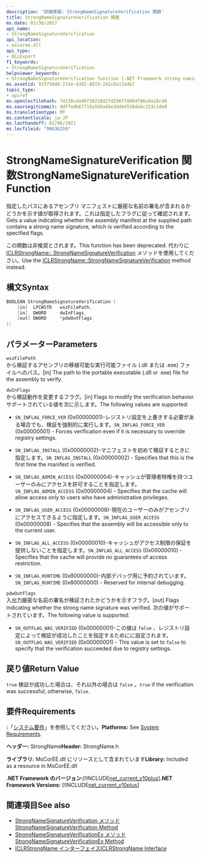 ```yaml
---
description: '詳細情報: StrongNameSignatureVerification 関数'
title: StrongNameSignatureVerification 関数
ms.date: 03/30/2017
api_name:
- StrongNameSignatureVerification
api_location:
- mscoree.dll
api_type:
- DLLExport
f1_keywords:
- StrongNameSignatureVerification
helpviewer_keywords:
- StrongNameSignatureVerification function [.NET Framework strong naming]
ms.assetid: 933758dd-231e-4382-8819-242c0a13a4b7
topic_type:
- apiref
ms.openlocfilehash: 74130cda96f38218d2fd296ff8804f86a9a18cd8
ms.sourcegitcommit: ddf7edb67715a5b9a45e3dd44536dabc153c1de0
ms.translationtype: MT
ms.contentlocale: ja-JP
ms.lasthandoff: 02/06/2021
ms.locfileid: "99636259"
---
```

# <a name="strongnamesignatureverification-function"></a><span data-ttu-id="5a6fe-103">StrongNameSignatureVerification 関数</span><span class="sxs-lookup"><span data-stu-id="5a6fe-103">StrongNameSignatureVerification Function</span></span>

<span data-ttu-id="5a6fe-104">指定したパスにあるアセンブリ マニフェストに厳密な名前の署名が含まれるかどうかを示す値が取得されます。これは指定したフラグに従って確認されます。</span><span class="sxs-lookup"><span data-stu-id="5a6fe-104">Gets a value indicating whether the assembly manifest at the supplied path contains a strong name signature, which is verified according to the specified flags.</span></span>  
  
 <span data-ttu-id="5a6fe-105">この関数は非推奨とされます。</span><span class="sxs-lookup"><span data-stu-id="5a6fe-105">This function has been deprecated.</span></span> <span data-ttu-id="5a6fe-106">代わりに [ICLRStrongName:: StrongNameSignatureVerification](../hosting/iclrstrongname-strongnamesignatureverification-method.md) メソッドを使用してください。</span><span class="sxs-lookup"><span data-stu-id="5a6fe-106">Use the [ICLRStrongName::StrongNameSignatureVerification](../hosting/iclrstrongname-strongnamesignatureverification-method.md) method instead.</span></span>  
  
## <a name="syntax"></a><span data-ttu-id="5a6fe-107">構文</span><span class="sxs-lookup"><span data-stu-id="5a6fe-107">Syntax</span></span>  
  
```cpp  
BOOLEAN StrongNameSignatureVerification (  
    [in]  LPCWSTR   wszFilePath,  
    [in]  DWORD     dwInFlags,  
    [out] DWORD     *pdwOutFlags  
);  
```  
  
## <a name="parameters"></a><span data-ttu-id="5a6fe-108">パラメーター</span><span class="sxs-lookup"><span data-stu-id="5a6fe-108">Parameters</span></span>  

 `wszFilePath`  
 <span data-ttu-id="5a6fe-109">から検証するアセンブリの移植可能な実行可能ファイル (.dll または .exe) ファイルへのパス。</span><span class="sxs-lookup"><span data-stu-id="5a6fe-109">[in] The path to the portable executable (.dll or .exe) file for the assembly to verify.</span></span>  
  
 `dwInFlags`  
 <span data-ttu-id="5a6fe-110">から検証動作を変更するフラグ。</span><span class="sxs-lookup"><span data-stu-id="5a6fe-110">[in] Flags to modify the verification behavior.</span></span> <span data-ttu-id="5a6fe-111">サポートされている値を次に示します。</span><span class="sxs-lookup"><span data-stu-id="5a6fe-111">The following values are supported:</span></span>  
  
- <span data-ttu-id="5a6fe-112">`SN_INFLAG_FORCE_VER` (0x00000001)-レジストリ設定を上書きする必要がある場合でも、検証を強制的に実行します。</span><span class="sxs-lookup"><span data-stu-id="5a6fe-112">`SN_INFLAG_FORCE_VER` (0x00000001) - Forces verification even if it is necessary to override registry settings.</span></span>  
  
- <span data-ttu-id="5a6fe-113">`SN_INFLAG_INSTALL` (0x00000002)-マニフェストを初めて検証するときに指定します。</span><span class="sxs-lookup"><span data-stu-id="5a6fe-113">`SN_INFLAG_INSTALL` (0x00000002) - Specifies that this is the first time the manifest is verified.</span></span>  
  
- <span data-ttu-id="5a6fe-114">`SN_INFLAG_ADMIN_ACCESS` (0x00000004)-キャッシュが管理者特権を持つユーザーのみにアクセスを許可することを指定します。</span><span class="sxs-lookup"><span data-stu-id="5a6fe-114">`SN_INFLAG_ADMIN_ACCESS` (0x00000004) - Specifies that the cache will allow access only to users who have administrative privileges.</span></span>  
  
- <span data-ttu-id="5a6fe-115">`SN_INFLAG_USER_ACCESS` (0x00000008)-現在のユーザーのみがアセンブリにアクセスできるように指定します。</span><span class="sxs-lookup"><span data-stu-id="5a6fe-115">`SN_INFLAG_USER_ACCESS` (0x00000008) - Specifies that the assembly will be accessible only to the current user.</span></span>  
  
- <span data-ttu-id="5a6fe-116">`SN_INFLAG_ALL_ACCESS` (0x00000010)-キャッシュがアクセス制限の保証を提供しないことを指定します。</span><span class="sxs-lookup"><span data-stu-id="5a6fe-116">`SN_INFLAG_ALL_ACCESS` (0x00000010) - Specifies that the cache will provide no guarantees of access restriction.</span></span>  
  
- <span data-ttu-id="5a6fe-117">`SN_INFLAG_RUNTIME` (0x80000000)-内部デバッグ用に予約されています。</span><span class="sxs-lookup"><span data-stu-id="5a6fe-117">`SN_INFLAG_RUNTIME` (0x80000000) - Reserved for internal debugging.</span></span>  
  
 `pdwOutFlags`  
 <span data-ttu-id="5a6fe-118">入出力厳密な名前の署名が検証されたかどうかを示すフラグ。</span><span class="sxs-lookup"><span data-stu-id="5a6fe-118">[out] Flags indicating whether the strong name signature was verified.</span></span> <span data-ttu-id="5a6fe-119">次の値がサポートされています。</span><span class="sxs-lookup"><span data-stu-id="5a6fe-119">The following value is supported:</span></span>  
  
- <span data-ttu-id="5a6fe-120">`SN_OUTFLAG_WAS_VERIFIED` (0x00000001)-この値は `false` 、レジストリ設定によって検証が成功したことを指定するためにに設定されます。</span><span class="sxs-lookup"><span data-stu-id="5a6fe-120">`SN_OUTFLAG_WAS_VERIFIED` (0x00000001) - This value is set to `false` to specify that the verification succeeded due to registry settings.</span></span>  
  
## <a name="return-value"></a><span data-ttu-id="5a6fe-121">戻り値</span><span class="sxs-lookup"><span data-stu-id="5a6fe-121">Return Value</span></span>  

 <span data-ttu-id="5a6fe-122">`true` 検証が成功した場合は、それ以外の場合は `false` 。</span><span class="sxs-lookup"><span data-stu-id="5a6fe-122">`true` if the verification was successful; otherwise, `false`.</span></span>  
  
## <a name="requirements"></a><span data-ttu-id="5a6fe-123">要件</span><span class="sxs-lookup"><span data-stu-id="5a6fe-123">Requirements</span></span>  

 <span data-ttu-id="5a6fe-124">**:**「[システム要件](../../get-started/system-requirements.md)」を参照してください。</span><span class="sxs-lookup"><span data-stu-id="5a6fe-124">**Platforms:** See [System Requirements](../../get-started/system-requirements.md).</span></span>  
  
 <span data-ttu-id="5a6fe-125">**ヘッダー:** StrongName</span><span class="sxs-lookup"><span data-stu-id="5a6fe-125">**Header:** StrongName.h</span></span>  
  
 <span data-ttu-id="5a6fe-126">**ライブラリ:** MsCorEE.dll にリソースとして含まれています</span><span class="sxs-lookup"><span data-stu-id="5a6fe-126">**Library:** Included as a resource in MsCorEE.dll</span></span>  
  
 <span data-ttu-id="5a6fe-127">**.NET Framework のバージョン:**[!INCLUDE[net_current_v10plus](../../../../includes/net-current-v10plus-md.md)]</span><span class="sxs-lookup"><span data-stu-id="5a6fe-127">**.NET Framework Versions:** [!INCLUDE[net_current_v10plus](../../../../includes/net-current-v10plus-md.md)]</span></span>  
  
## <a name="see-also"></a><span data-ttu-id="5a6fe-128">関連項目</span><span class="sxs-lookup"><span data-stu-id="5a6fe-128">See also</span></span>

- [<span data-ttu-id="5a6fe-129">StrongNameSignatureVerification メソッド</span><span class="sxs-lookup"><span data-stu-id="5a6fe-129">StrongNameSignatureVerification Method</span></span>](../hosting/iclrstrongname-strongnamesignatureverification-method.md)
- [<span data-ttu-id="5a6fe-130">StrongNameSignatureVerificationEx メソッド</span><span class="sxs-lookup"><span data-stu-id="5a6fe-130">StrongNameSignatureVerificationEx Method</span></span>](../hosting/iclrstrongname-strongnamesignatureverificationex-method.md)
- [<span data-ttu-id="5a6fe-131">ICLRStrongName インターフェイス</span><span class="sxs-lookup"><span data-stu-id="5a6fe-131">ICLRStrongName Interface</span></span>](../hosting/iclrstrongname-interface.md)
